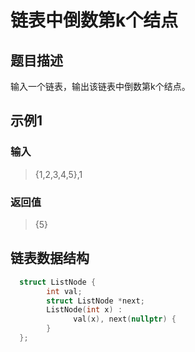 # 链表中倒数第k个结点
## 题目描述
输入一个链表，输出该链表中倒数第k个结点。
## 示例1
### 输入
> {1,2,3,4,5},1
### 返回值
> {5}
## 链表数据结构
```C++
  struct ListNode {
        int val;
        struct ListNode *next;
        ListNode(int x) :
              val(x), next(nullptr) {
        }
  };
```